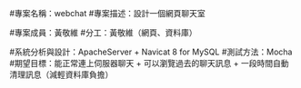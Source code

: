 #專案名稱：webchat
#專案描述：設計一個網頁聊天室

#專案成員：黃敬維
#分工：黃敬維（網頁、資料庫）

#系統分析與設計：ApacheServer + Navicat 8 for MySQL
#測試方法：Mocha
#期望目標：能正常連上伺服器聊天 + 可以瀏覽過去的聊天訊息 + 一段時間自動清理訊息（減輕資料庫負擔）
